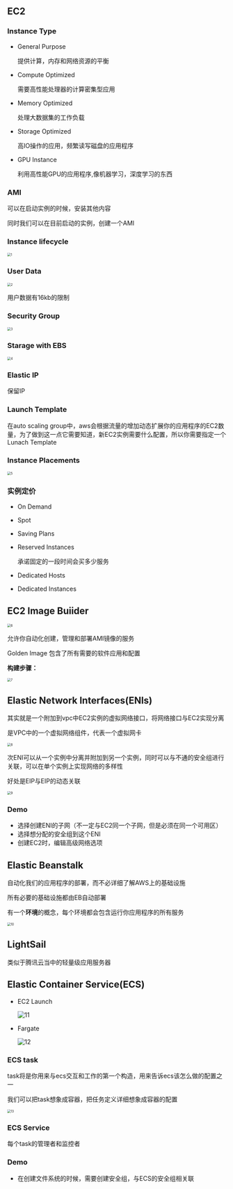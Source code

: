 ## EC2

### Instance Type

+ General Purpose

  提供计算，内存和网络资源的平衡

+ Compute Optimized

  需要高性能处理器的计算密集型应用

+ Memory Optimized

  处理大数据集的工作负载

+ Storage Optimized

  高IO操作的应用，频繁读写磁盘的应用程序

+ GPU Instance

  利用高性能GPU的应用程序,像机器学习，深度学习的东西

### AMI

可以在启动实例的时候，安装其他内容

同时我们可以在目前启动的实例，创建一个AMI

### Instance lifecycle

<img src="./img/1.png" alt="1" style="zoom:50%;" />

### User Data

<img src="./img/2.png" alt="2" style="zoom:50%;" />

用户数据有16kb的限制

### Security Group

<img src="./img/3.png" alt="3" style="zoom:50%;" />

### Starage with EBS

<img src="./img/4.png" alt="4" style="zoom:50%;" />

### Elastic IP

保留IP

### Launch Template

在auto scaling group中，aws会根据流量的增加动态扩展你的应用程序的EC2数量，为了做到这一点它需要知道，新EC2实例需要什么配置，所以你需要指定一个Lunach Template

### Instance Placements

<img src="./img/5.png" alt="5" style="zoom:50%;" />

### 实例定价

- On Demand

- Spot

- Saving Plans

- Reserved Instances

  承诺固定的一段时间会买多少服务

- Dedicated Hosts

- Dedicated Instances

## EC2 Image Buiider

<img src="./img/6.png" alt="6" style="zoom:50%;" />

允许你自动化创建，管理和部署AMI镜像的服务

Golden Image 包含了所有需要的软件应用和配置

**构建步骤：**

<img src="C:\Users\ForceCS\Desktop\aws-saa\compute\img\7.png" alt="7" style="zoom:50%;" />

## Elastic Network Interfaces(ENIs)

其实就是一个附加到vpc中EC2实例的虚拟网络接口，将网络接口与EC2实现分离

是VPC中的一个虚拟网络组件，代表一个虚拟网卡

<img src="./img/8.png" alt="8" style="zoom:50%;" />

次ENI可以从一个实例中分离并附加到另一个实例，同时可以与不通的安全组进行关联，可以在单个实例上实现网络的多样性

好处是EIP与EIP的动态关联

<img src="./img/9.png" alt="9" style="zoom:50%;" />

### Demo

+ 选择创建ENI的子网（不一定与EC2同一个子网，但是必须在同一个可用区）
+ 选择想分配的安全组到这个ENI
+ 创建EC2时，编辑高级网络选项

## Elastic Beanstalk

自动化我们的应用程序的部署，而不必详细了解AWS上的基础设施

所有必要的基础设施都由EB自动部署

有一个**环境**的概念，每个环境都会包含运行你应用程序的所有服务

<img src="./img/10.png" alt="10" style="zoom:50%;" />



## LightSail

类似于腾讯云当中的轻量级应用服务器

## Elastic Container Service(ECS)

+ EC2 Launch

  ![11](./img/11.png)

+ Fargate

  ![12](./img/12.png)

### ECS task

task将是你用来与ecs交互和工作的第一个构造，用来告诉ecs该怎么做的配置之一

我们可以把task想象成容器，把任务定义详细想象成容器的配置

<img src="./img/13.png" alt="13" style="zoom:50%;" />

### ECS Service

每个task的管理者和监控者

### Demo

+ 在创建文件系统的时候，需要创建安全组，与ECS的安全组相关联

